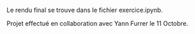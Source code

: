 Le rendu final se trouve dans le fichier exercice.ipynb.


Projet effectué en collaboration avec Yann Furrer le 11 Octobre.

